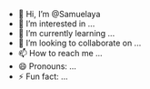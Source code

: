 - 👋 Hi, I’m @Samuelaya
- 👀 I’m interested in ...
- 🌱 I’m currently learning ...
- 💞️ I’m looking to collaborate on ...
- 📫 How to reach me ...
- 😄 Pronouns: ...
- ⚡ Fun fact: ...

<!---
Samuelaya/Samuelaya is a ✨ special ✨ repository because its `README.md` (this file) appears on your GitHub profile.
You can click the Preview link to take a look at your changes.
--->
